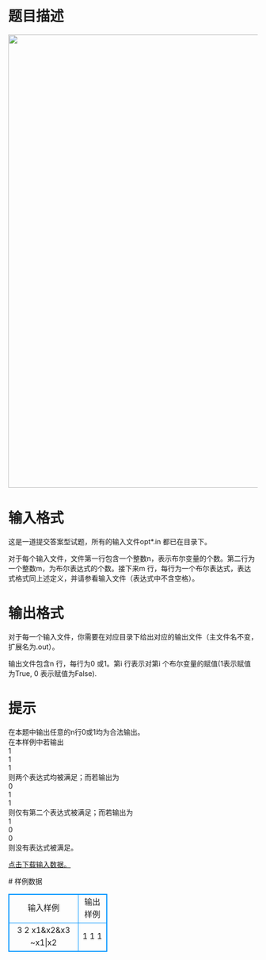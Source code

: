 # 

 
 # 题目描述 
<p><img alt="" src="/source/joyoi/tyvj-4386/img/aHR0cDovL3d3dy5qb3lvaS5jbi9wcm9ibGVtL3R5dmotNDM4Ni9odHRwOi8vY2V4b3UuaW1nNDcud2FsOC5jb20vaW1nNDcvNTQzMjEyXzIwMTYwNDE1MTgzMDE5LzE0NjIxNjk3MTA3NS5wbmc=.png" style="width: 724px; height: 914px;" /></p> 

 
 # 输入格式 
<p>这是一道提交答案型试题，所有的输入文件opt*.in&nbsp;都已在目录下。</p>

<p>对于每个输入文件，文件第一行包含一个整数n，表示布尔变量的个数。第二行为一个整数m，为布尔表达式的个数。接下来m&nbsp;行，每行为一个布尔表达式，表达式格式同上述定义，并请参看输入文件（表达式中不含空格）。</p> 

 
 # 输出格式 
<p>对于每一个输入文件，你需要在对应目录下给出对应的输出文件（主文件名不变，扩展名为.out）。</p>

<p>输出文件包含n&nbsp;行，每行为0&nbsp;或1。第i&nbsp;行表示对第i&nbsp;个布尔变量的赋值(1表示赋值为True,&nbsp;0&nbsp;表示赋值为False).</p> 

 
 # 提示 
<p>在本题中输出任意的n行0或1均为合法输出。<br />
在本样例中若输出<br />
1<br />
1<br />
1<br />
则两个表达式均被满足；而若输出为<br />
0<br />
1<br />
1<br />
则仅有第二个表达式被满足；而若输出为<br />
1<br />
0<br />
0<br />
则没有表达式被满足。</p>

<p><a href="http://7xta2e.com2.z0.glb.clouddn.com/tyvj4386.zip">点击下载输入数据。</a></p> 
# 样例数据
<style>
        table,table tr th, table tr td { border:1px solid #0094ff; }
        table { width: 200px; min-height: 25px; line-height: 25px; text-align: center; border-collapse: collapse;}   
    </style>
<table>
	<tr>
		<td>输入样例</td>
		<td>输出样例</td>
	</tr>
<tr><td>3
2
x1&x2&x3
~x1|x2</td><td>1
1
1</td></tr></table>
